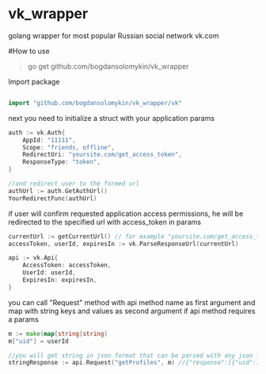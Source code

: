 vk_wrapper
==========

golang wrapper for most popular Russian social network vk.com

#How to use

> go get github.com/bogdansolomykin/vk_wrapper

Import package

```Go

import "github.com/bogdansolomykin/vk_wrapper/vk"
```

next you need to initialize a struct with your application params

```Go
auth := vk.Auth{
    AppId: "11111", 
    Scope: "friends, offline",
    RedirectUri: "yoursite.com/get_access_token",
    ResponseType: "token",
}

//and redirect user to the formed url
authUrl := auth.GetAuthUrl()
YourRedirectFunc(authUrl)
```

if user will confirm requested application access permissions, he will be redirected to the specified url with access_token in params

```Go
currentUrl := getCurrentUrl() // for example "yoursite.com/get_access_token#access_token=3304fdb7c3b69ace6b055c6cba34e5e2f0229f7ac2ee4ef46dc9f0b241143bac993e6ced9a3fbc111111&expires_in=0&user_id=1"
accessToken, userId, expiresIn := vk.ParseResponseUrl(currentUrl)

api := vk.Api{
    AccessToken: accessToken,
    UserId: userId,
    ExpiresIn: expiresIn,
}
```

you can call "Request" method with api method name as first argument
and map with string keys and values as second argument if api method requires a params

```Go
m := make(map[string]string)
m["uid"] = userId

//you will get string in json format that can be parsed with any json lib
stringResponse := api.Request("getProfiles", m) //{"response":[{"uid":1,"first_name":"Pavel","last_name":"Durov"}]}
```




